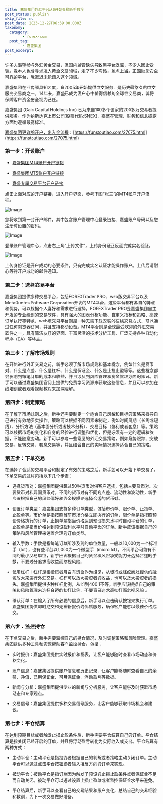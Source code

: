 ```yaml
---
title: 嘉盛集团外汇平台从0开始交易新手教程
post_status: publish
skip_file: no
post_date: 2023-12-29T06:39:00.000Z
taxonomy:
  category:
        - forex-com
  post_tag:
        - 嘉盛集团
post_excerpt: 
---
```

许多人渴望参与外汇黄金交易，但国内监管缺失导致黑平台泛滥，不少人因此受骗。我本人也曾寻求进入黄金交易领域，走了不少弯路，差点上当。正因缺乏安全可靠的平台，我迟迟未能踏入这个领域。

嘉盛集团在业内颇具知名度，自2005年开始提供中文服务，是历史最悠久的中文服务交易商之一。14年来，嘉盛已成为客户心中值得信赖的全球性交易商，其将保障客户资金安全视为己任。

嘉盛集团 (Gain Capital Holdings Inc) 已为来自180多个国家的200多万交易者提供服务。作为纳斯达克上市公司(股票代码:SNEX)，嘉盛在管理、财务和信息披露方面均遵循最高标准。

[嘉盛集团更详细开户，出入金流程](https://funstoutiao.com/27075.html)：[https://funstoutiao.com/27075.html](https://funstoutiao.com/27075.html)

### 第一步：开设账户

* [嘉盛集团MT4账户开户链接](https://s.ssgg.net/jsmt4)

* [嘉盛集团MT5账户开户链接](https://s.ssgg.net/jsmt5)

* [嘉盛专属交易平台开户链接](https://s.ssgg.net/js)

点击上面对应的开户链接，进入开户界面，参考下图“张三”的MT4账户开户流程。

![Image](https://prod-files-secure.s3.us-west-2.amazonaws.com/39ed1227-6d7d-4570-be36-9ccd4a2c4241/7a167aea-686b-400d-af59-4e18eb607a40/640.png?X-Amz-Algorithm=AWS4-HMAC-SHA256&X-Amz-Content-Sha256=UNSIGNED-PAYLOAD&X-Amz-Credential=ASIAZI2LB466TP4OMG3D%2F20250403%2Fus-west-2%2Fs3%2Faws4_request&X-Amz-Date=20250403T221308Z&X-Amz-Expires=3600&X-Amz-Security-Token=IQoJb3JpZ2luX2VjEI7%2F%2F%2F%2F%2F%2F%2F%2F%2F%2FwEaCXVzLXdlc3QtMiJIMEYCIQCSD2e3Qmw%2FX7VmkPqwQdU4CF9cWPhK2JUZXIv5iTwAZAIhAMhsGli8gKdh%2FY5939D8oty7JvXQIISGcQcnBvNSwgdYKogECPf%2F%2F%2F%2F%2F%2F%2F%2F%2F%2FwEQABoMNjM3NDIzMTgzODA1IgzIkok70nkHCIu%2BI1Mq3AMtQIP11HWc97W8BlDHR6uIQjT5NsYRBgr6qbTMXDEvbOPhawhxulo75B5pEx8YlQCil%2BWzODTk3cOGqymu4NAEsmUL4AR1m53G7CgUh1wxI5WiCGStatAAS9y1L%2Bw6D6u0b0f4WcLKuRbHwi6x1qQwgUtyhNpZHwqpmOIl2WXChLjxVE4eSfRuxGF%2BL0rnp4LXuFGpAOUkartJ9jhgqUtn%2Bc149R0Wtx2laFuGC2jh1TDGXsb3jy12mZjXg3lbDuqGtlb6TaieT0zp3NjAP3CmUGWCH1E11UlEZ6UdK8regxX6Ck5LOWaKVJZ8nzI6esDccUFQK%2FhQfV2pqTMFmyytq2x%2F%2FBR%2BIhZdTnIgKtK4kvRnYHQ9%2FvkQpU9%2FfukrgM%2BZNeo9xb3qz9Bo7KTaVcylwrQc8vOt5IL6Z6XXCJwcFW5x91o6IdxRE2JcXOLy1nciJjUgKGyfwivc8a3ZdRMIgycvnTCOe4hvC6%2B5Fj2mBsLdo%2FHZFyfsYWs4NWUKXWCqw1oMJ%2BIz7jNhIut6oV8FhbJCnjKGjxzmQPLSPgDpVgsmrnv6ScfTr5tuLQcepITuxCt4xQEFlK%2FTxpG%2BHczRJG8HvIPvzqNXqZVfD2sfjPz3ohihV7W3%2FNYmPzDLg7y%2FBjqkAXVIUBjPlPf0LlUyzjKzTNsq7sfYV1rJAx4Voz6oow6jKHlDMFG1%2BEC%2FfZEqSZws4QIy0Y3aC6UMx3eHCgDhBCbcV1WhrA4hGNCghw8duOeRHSV9oLlm5I0B6vRTo96zaeELOR7XXenx9uY1KiC9KQjqjvHtOFUYfiQYWLep5gsjkBFgnPA976DeELDB2JuEvvZNAELeE5Bg8ypNdFBLmoXpf%2FrE&X-Amz-Signature=2658c0bb9148527132b82a52a430d1b1764b30f061302d2c0a648da9d9056058&X-Amz-SignedHeaders=host&x-id=GetObject)

您将收到第一封开户邮件，其中包含账户管理中心登录链接、嘉盛账户号码以及您注册时设置的密码。

![Image](https://prod-files-secure.s3.us-west-2.amazonaws.com/39ed1227-6d7d-4570-be36-9ccd4a2c4241/eaa1c6b3-2877-4284-a0e1-530e222c27fb/image.png?X-Amz-Algorithm=AWS4-HMAC-SHA256&X-Amz-Content-Sha256=UNSIGNED-PAYLOAD&X-Amz-Credential=ASIAZI2LB466TP4OMG3D%2F20250403%2Fus-west-2%2Fs3%2Faws4_request&X-Amz-Date=20250403T221308Z&X-Amz-Expires=3600&X-Amz-Security-Token=IQoJb3JpZ2luX2VjEI7%2F%2F%2F%2F%2F%2F%2F%2F%2F%2FwEaCXVzLXdlc3QtMiJIMEYCIQCSD2e3Qmw%2FX7VmkPqwQdU4CF9cWPhK2JUZXIv5iTwAZAIhAMhsGli8gKdh%2FY5939D8oty7JvXQIISGcQcnBvNSwgdYKogECPf%2F%2F%2F%2F%2F%2F%2F%2F%2F%2FwEQABoMNjM3NDIzMTgzODA1IgzIkok70nkHCIu%2BI1Mq3AMtQIP11HWc97W8BlDHR6uIQjT5NsYRBgr6qbTMXDEvbOPhawhxulo75B5pEx8YlQCil%2BWzODTk3cOGqymu4NAEsmUL4AR1m53G7CgUh1wxI5WiCGStatAAS9y1L%2Bw6D6u0b0f4WcLKuRbHwi6x1qQwgUtyhNpZHwqpmOIl2WXChLjxVE4eSfRuxGF%2BL0rnp4LXuFGpAOUkartJ9jhgqUtn%2Bc149R0Wtx2laFuGC2jh1TDGXsb3jy12mZjXg3lbDuqGtlb6TaieT0zp3NjAP3CmUGWCH1E11UlEZ6UdK8regxX6Ck5LOWaKVJZ8nzI6esDccUFQK%2FhQfV2pqTMFmyytq2x%2F%2FBR%2BIhZdTnIgKtK4kvRnYHQ9%2FvkQpU9%2FfukrgM%2BZNeo9xb3qz9Bo7KTaVcylwrQc8vOt5IL6Z6XXCJwcFW5x91o6IdxRE2JcXOLy1nciJjUgKGyfwivc8a3ZdRMIgycvnTCOe4hvC6%2B5Fj2mBsLdo%2FHZFyfsYWs4NWUKXWCqw1oMJ%2BIz7jNhIut6oV8FhbJCnjKGjxzmQPLSPgDpVgsmrnv6ScfTr5tuLQcepITuxCt4xQEFlK%2FTxpG%2BHczRJG8HvIPvzqNXqZVfD2sfjPz3ohihV7W3%2FNYmPzDLg7y%2FBjqkAXVIUBjPlPf0LlUyzjKzTNsq7sfYV1rJAx4Voz6oow6jKHlDMFG1%2BEC%2FfZEqSZws4QIy0Y3aC6UMx3eHCgDhBCbcV1WhrA4hGNCghw8duOeRHSV9oLlm5I0B6vRTo96zaeELOR7XXenx9uY1KiC9KQjqjvHtOFUYfiQYWLep5gsjkBFgnPA976DeELDB2JuEvvZNAELeE5Bg8ypNdFBLmoXpf%2FrE&X-Amz-Signature=4ab121707c0c8504b34f7616e327b01aeff3b1ab5ec442fdf7184594c5fc7411&X-Amz-SignedHeaders=host&x-id=GetObject)

登录账户管理中心，点击右上角“上传文件”，上传身份证正反面完成实名验证。

![Image](https://prod-files-secure.s3.us-west-2.amazonaws.com/39ed1227-6d7d-4570-be36-9ccd4a2c4241/54090639-09fc-46b4-a135-e0289f707147/image.png?X-Amz-Algorithm=AWS4-HMAC-SHA256&X-Amz-Content-Sha256=UNSIGNED-PAYLOAD&X-Amz-Credential=ASIAZI2LB466TP4OMG3D%2F20250403%2Fus-west-2%2Fs3%2Faws4_request&X-Amz-Date=20250403T221308Z&X-Amz-Expires=3600&X-Amz-Security-Token=IQoJb3JpZ2luX2VjEI7%2F%2F%2F%2F%2F%2F%2F%2F%2F%2FwEaCXVzLXdlc3QtMiJIMEYCIQCSD2e3Qmw%2FX7VmkPqwQdU4CF9cWPhK2JUZXIv5iTwAZAIhAMhsGli8gKdh%2FY5939D8oty7JvXQIISGcQcnBvNSwgdYKogECPf%2F%2F%2F%2F%2F%2F%2F%2F%2F%2FwEQABoMNjM3NDIzMTgzODA1IgzIkok70nkHCIu%2BI1Mq3AMtQIP11HWc97W8BlDHR6uIQjT5NsYRBgr6qbTMXDEvbOPhawhxulo75B5pEx8YlQCil%2BWzODTk3cOGqymu4NAEsmUL4AR1m53G7CgUh1wxI5WiCGStatAAS9y1L%2Bw6D6u0b0f4WcLKuRbHwi6x1qQwgUtyhNpZHwqpmOIl2WXChLjxVE4eSfRuxGF%2BL0rnp4LXuFGpAOUkartJ9jhgqUtn%2Bc149R0Wtx2laFuGC2jh1TDGXsb3jy12mZjXg3lbDuqGtlb6TaieT0zp3NjAP3CmUGWCH1E11UlEZ6UdK8regxX6Ck5LOWaKVJZ8nzI6esDccUFQK%2FhQfV2pqTMFmyytq2x%2F%2FBR%2BIhZdTnIgKtK4kvRnYHQ9%2FvkQpU9%2FfukrgM%2BZNeo9xb3qz9Bo7KTaVcylwrQc8vOt5IL6Z6XXCJwcFW5x91o6IdxRE2JcXOLy1nciJjUgKGyfwivc8a3ZdRMIgycvnTCOe4hvC6%2B5Fj2mBsLdo%2FHZFyfsYWs4NWUKXWCqw1oMJ%2BIz7jNhIut6oV8FhbJCnjKGjxzmQPLSPgDpVgsmrnv6ScfTr5tuLQcepITuxCt4xQEFlK%2FTxpG%2BHczRJG8HvIPvzqNXqZVfD2sfjPz3ohihV7W3%2FNYmPzDLg7y%2FBjqkAXVIUBjPlPf0LlUyzjKzTNsq7sfYV1rJAx4Voz6oow6jKHlDMFG1%2BEC%2FfZEqSZws4QIy0Y3aC6UMx3eHCgDhBCbcV1WhrA4hGNCghw8duOeRHSV9oLlm5I0B6vRTo96zaeELOR7XXenx9uY1KiC9KQjqjvHtOFUYfiQYWLep5gsjkBFgnPA976DeELDB2JuEvvZNAELeE5Bg8ypNdFBLmoXpf%2FrE&X-Amz-Signature=b243dd2c430d785c0bccae7d2e96328f16e67f7397894acad234075dfb5cd5f8&X-Amz-SignedHeaders=host&x-id=GetObject)

上传身份证是开户成功的必要条件，只有完成实名认证才能操作账户。上传后请耐心等待开户成功的邮件通知。

### 第二步：选择交易平台

嘉盛集团提供多种交易平台，包括FOREXTrader PRO、web版交易平台以及MetaQuotes Software Corporation开发的MT4平台。这些平台都有各自的特点和优势，可以根据个人喜好和需求进行选择。FOREXTrader PRO是嘉盛集团自主开发的专业级别的交易软件，具有强大的图表分析功能、自定义指标和策略、高速订单执行等特点。web版交易平台则是一种无需下载安装的在线交易方式，可以通过任何浏览器访问，并且支持移动设备。MT4平台则是全球最受欢迎的外汇交易软件之一，具有简洁友好的界面、丰富灵活的技术分析工具、广泛支持各种自动化程序（EA）等特点。

### 第三步：了解市场规则

在开始进行外汇交易之前，新手必须了解市场规则和基本概念，例如什么是货币对、什么是点差、什么是杠杆、什么是保证金、什么是止损止盈等等。这些概念都会影响到每笔订单的成本和收益，并且涉及到风险管理和资金管理方面的知识。新手可以通过嘉盛集团官网上提供的免费学习资源来获取这些信息，并且可以参加在线培训或者观看视频教程来加深理解。

### 第四步：制定策略

在了解了市场规则之后，新手还需要制定一个适合自己风格和目标的策略来指导自己进行有效地买卖操作。策略可以根据不同因素来制定，例如时间周期（长线或短线）、分析方法（基本面分析或者技术分析）、交易目标（盈利或者套息）等。策略可以根据市场的变化和自身的经验进行调整和优化，但是必须有一定的逻辑和依据，不能随意变动。新手可以参考一些常见的外汇交易策略，例如趋势跟踪、突破交易、反转交易、套息交易等，并且结合自己的实际情况选择适合自己的策略。

### 第五步：下单交易

在选择了合适的交易平台和制定了有效的策略之后，新手就可以开始下单交易了。下单交易的过程包括以下几个步骤：

* 选择货币对：嘉盛集团提供超过50种货币对供客户选择，包括主要货币对、次要货币对和异国货币对。不同的货币对有不同的点差、流动性和波动性，新手应该根据自己的风险偏好和资金规模来选择合适的货币对。

* 设置订单类型：嘉盛集团支持多种订单类型，包括市价单、限价单、止损单、止盈单等。市价单是指按照当前市场价格立即执行的订单，限价单是指按照预设价格执行的订单，止损单是指当价格达到预设损失水平时自动平仓的订单，止盈单是指当价格达到预设盈利水平时自动平仓的订单。新手应该根据自己的策略和风险管理来设置合理的订单类型。

* 输入手数：手数是指每笔订单所涉及到的单位数量，一般以10,000为一个标准手（lot），也有些平台以1,000为一个微型手（micro lot）。不同平台可能有不同的最小交易单位，新手应该根据自己的资金和风险承受能力来选择合适的手数，不要过分追求高收益而忽视风险。

* 使用杠杆：杠杆是指投资者用自有资金作为担保，从银行或经纪商处提供的融资放大来进行外汇交易。杠杆可以放大投资者的收益，也可以放大投资者的损失。嘉盛集团提供多种杠杆比例，从1:1到400:1不等。新手应该根据自己的策略和风险管理来选择合适的杠杆比例，不要盲目追求高杠杆而忽视风险 。

* 确认订单：在输入了所有必要的信息后，新手可以点击确认按钮来执行订单。嘉盛集团提供即时成交和无重新报价的优质服务，确保客户能够以最佳价格成交。

### 第六步：监控持仓

在下单交易之后，新手需要监控自己的持仓情况，及时调整策略和风险管理。嘉盛集团提供多种工具和资源帮助客户监控持仓，包括：

* 实时报价：嘉盛集团提供实时报价和图表，让客户能够随时查看市场动态和价格变化。

* 账户信息：嘉盛集团提供账户信息和历史记录，让客户能够随时查看自己的余额、净值、已用保证金、可用保证金、浮动盈亏等数据。

* 新闻与分析：嘉盛集团提供专业的新闻与分析服务，让客户能够及时获取市场动态和专家观点。

* 交易信号：嘉盛集团提供多种交易信号服务，让客户能够获取市场机会和建议。

### 第七步：平仓结算

在达到预期目标或者触发止损止盈条件后，新手需要平仓结算自己的订单。平仓结算是指关闭已经开启的订单，并且将浮动盈亏转化为实际收入或支出。平仓结算有两种方式：

* 主动平仓：主动平仓是指投资者根据自己的判断或者策略主动关闭订单。主动平仓可以通过点击平仓按钮或者输入相反方向的订单来实现。

* 被动平仓：被动平仓是指订单因为触发了预设的止损止盈条件或者保证金不足而自动关闭。被动平仓可以通过设置止损止盈单或者监控保证金水平来避免。

* 平仓结算后，新手可以查看自己的交易结果和账户变化，总结自己的交易经验和教训，为下一次交易做好准备。